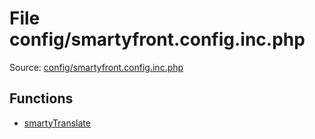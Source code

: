 File config/smartyfront.config.inc.php
=========

Source: [config/smartyfront.config.inc.php](https://github.com/PrestaShop/PrestaShop/blob/1.6.0.11/config/smartyfront.config.inc.php)



Functions
---------

* [smartyTranslate](function.smartyTranslate.md)
